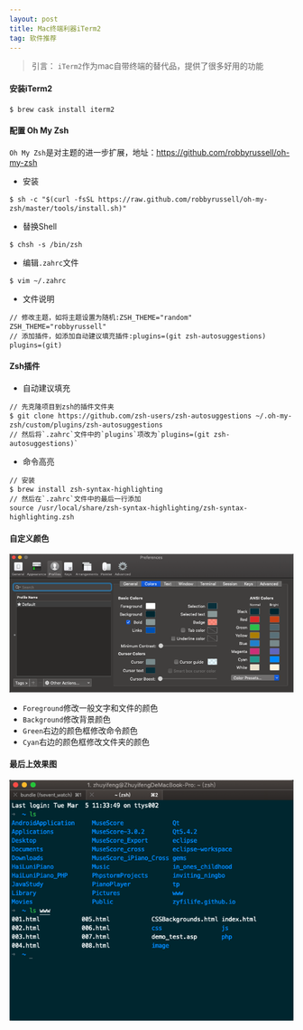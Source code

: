 ```yaml
---
layout: post
title: Mac终端利器iTerm2
tag: 软件推荐
---
```

> 引言： `iTerm2`作为mac自带终端的替代品，提供了很多好用的功能

#### 安装iTerm2
```shell
$ brew cask install iterm2
```
#### 配置 Oh My Zsh
`Oh My Zsh`是对主题的进一步扩展，地址：<https://github.com/robbyrussell/oh-my-zsh>
- 安装  
```shell
$ sh -c "$(curl -fsSL https://raw.github.com/robbyrussell/oh-my-zsh/master/tools/install.sh)"
```
- 替换Shell  
```shell
$ chsh -s /bin/zsh
```
- 编辑`.zahrc`文件  
```shell
$ vim ~/.zahrc
```
- 文件说明
```
// 修改主题，如将主题设置为随机:ZSH_THEME="random"
ZSH_THEME="robbyrussell"
// 添加插件，如添加自动建议填充插件:plugins=(git zsh-autosuggestions)
plugins=(git)
```

#### Zsh插件
- 自动建议填充
```shell
// 先克隆项目到zsh的插件文件夹
$ git clone https://github.com/zsh-users/zsh-autosuggestions ~/.oh-my-zsh/custom/plugins/zsh-autosuggestions
// 然后将`.zahrc`文件中的`plugins`项改为`plugins=(git zsh-autosuggestions)`
```
- 命令高亮
```shell
// 安装
$ brew install zsh-syntax-highlighting
// 然后在`.zahrc`文件中的最后一行添加
source /usr/local/share/zsh-syntax-highlighting/zsh-syntax-highlighting.zsh
```

#### 自定义颜色
![颜色修改界面](/assets/img/posts/iTerm2配置/iTerm2颜色修改界面.png)
- `Foreground`修改一般文字和文件的颜色
- `Background`修改背景颜色
- `Green`右边的颜色框修改命令颜色
- `Cyan`右边的颜色框修改文件夹的颜色

#### 最后上效果图
![效果图](/assets/img/posts/iTerm2配置/iTerm2展示.png)
